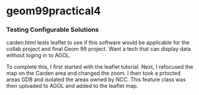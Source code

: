 # geom99practical4

### Testing Configurable Solutions 

carden.html tests leaflet to see if this software would be applicable for the collab project and final Geom 99 project. Want a tech that can display data without loging in to AGOL. 

To complete this, I first started with the leaflet tutorial. Next, I refocused the map on the Carden area and changed the zoom. I then took a prtocted areas GDB and isolated the areas owned by NCC. This feature class was then uploaded to AGOL and added to the leaflet map. 
